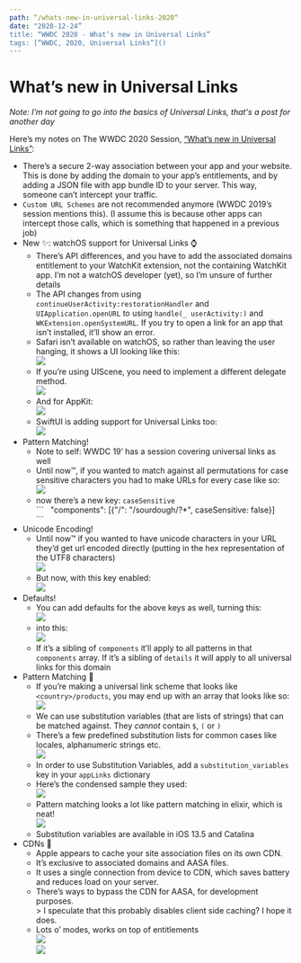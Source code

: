 ```yaml
---
path: “/whats-new-in-universal-links-2020“
date: "2020-12-24”
title: “WWDC 2020 - What’s new in Universal Links”
tags: [”WWDC, 2020, Universal Links”]()
---
```



# What’s new in Universal Links

_Note: I’m not going to go into the basics of Universal Links, that's a post for another day_

Here’s my notes on The WWDC 2020 Session, [“What’s new in Universal Links”][2]:

- There’s a secure 2-way association between your app and your website. This is done by adding the domain to your app’s entitlements, and by adding a JSON file with app bundle ID to your server. This way, someone can’t intercept your traffic.
- `Custom URL Schemes` are not recommended anymore (WWDC 2019’s session mentions this). (I assume this is because other apps can intercept those calls, which is something that happened in a previous job)
- New ✨: watchOS support for Universal Links ⌚
	- There’s API differences, and you have to add the associated domains entitlement to your WatchKit extension, not the containing WatchKit app. I’m not a watchOS developer (yet), so I’m unsure of further details
	- The API changes from using `continueUserActivity:restorationHandler` and `UIApplication.openURL` to using `handle(_ userActivity:)` and `WKExtension.openSystemURL`. If you try to open a link for an app that isn’t installed, it’ll show an error.
	- Safari isn’t available on watchOS, so rather than leaving the user hanging, it shows a UI looking like this:  
		![][image-1]
	- If you’re using UIScene, you need to implement a different delegate method.  
		![][image-2]
	- And for AppKit:  
		![][image-3]
	- SwiftUI is adding support for Universal Links too:  
		![][image-4]
- Pattern Matching!
	- Note to self: WWDC 19’ has a session covering universal links as well
	- Until now™, if you wanted to match against all permutations for case sensitive characters you had to make URLs for every case like so:  
		![][image-5]
	- now there’s a new key: `caseSensitive`  
		\`\`\`  
		"components": [{"/": "/sourdough/?\*", caseSensitive: false}]  
		\`\`\`
- Unicode Encoding!
	- Until now™ if you wanted to have unicode characters in your URL they’d get url encoded directly (putting in the hex representation of the UTF8 characters)  
		![][image-6]
	- But now, with this key enabled:  
		![][image-7]
- Defaults!
	- You can add defaults for the above keys as well, turning this:  
		![][image-8]
	- into this:  
		![][image-9]
	- If it’s a sibling of `components` it’ll apply to all patterns in that `components` array. If it’s a sibling of `details` it will apply to all universal links for this domain
- Pattern Matching 🤖
	- If you’re making a universal link scheme that looks like `<country>/products`, you may end up with an array that looks like so:  
		![][image-10]
	- We can use substitution variables (that are lists of strings) that can be matched against. They *cannot* contain `$`, `(` or `)`
	- There’s a few predefined substitution lists for common cases like locales, alphanumeric strings etc.  
		![][image-11]
	- In order to use Substitution Variables, add a `substitution_variables` key in your `appLinks` dictionary
	- Here’s the condensed sample they used:  
		![][image-12]
	- Pattern matching looks a lot like pattern matching in elixir, which is neat!  
		![][image-13]
	- Substitution variables are available in iOS 13.5 and Catalina
- CDNs 📡
	- Apple appears to cache your site association files on its own CDN. 
	- It’s exclusive to associated domains and AASA files.
	- It uses a single connection from device to CDN, which saves battery and reduces load on your server.
	- There’s ways to bypass the CDN for AASA, for development purposes.   
		\> I speculate that this probably disables client side caching? I hope it does.
	- Lots o’ modes, works on top of entitlements  
		![][image-14]  
		![][image-15]

[2]:	https://developer.apple.com/videos/play/wwdc2020/10098/

[image-1]:	assets/DraggedImage.png
[image-2]:	assets/DraggedImage-1.png
[image-3]:	assets/DraggedImage-2.png
[image-4]:	assets/DraggedImage-3.png
[image-5]:	assets/DraggedImage-4.png
[image-6]:	assets/DraggedImage-5.png
[image-7]:	assets/DraggedImage-6.png
[image-8]:	assets/DraggedImage-7.png
[image-9]:	assets/DraggedImage-8.png
[image-10]:	assets/DraggedImage-9.png
[image-11]:	assets/DraggedImage-10.png
[image-12]:	assets/DraggedImage-11.png
[image-13]:	assets/DraggedImage-12.png
[image-14]:	assets/DraggedImage-1.png
[image-15]:	assets/DraggedImage-2.png
